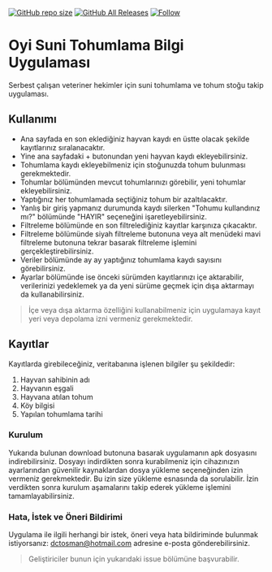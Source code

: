 [![GitHub repo size](https://img.shields.io/github/repo-size/doctorosman/sunitohumlama)](https://github.com/doctorosman)
[![GitHub All Releases](https://img.shields.io/github/downloads/doctorosman/begsan/total)](https://github.com/doctorosman/sunitohumlama/releases/download/v2.2/app-release.apk)
[![Follow](https://img.shields.io/badge/dctosman-follow-blueviolet?style=flat)](https://instagram.com/dctosman)
# Oyi Suni Tohumlama Bilgi Uygulaması
Serbest çalışan veteriner hekimler için suni tohumlama ve tohum stoğu takip uygulaması.

## Kullanımı
- Ana sayfada en son eklediğiniz hayvan kaydı en üstte olacak şekilde kayıtlarınız sıralanacaktır.
- Yine ana sayfadaki + butonundan yeni hayvan kaydı ekleyebilirsiniz.
- Tohumlama kaydı ekleyebilmeniz için stoğunuzda tohum bulunması gerekmektedir.
- Tohumlar bölümünden mevcut tohumlarınızı görebilir, yeni tohumlar ekleyebilirsiniz.
- Yaptığınız her tohumlamada seçtiğiniz tohum bir azaltılacaktır.
- Yanlış bir giriş yapmanız durumunda kaydı silerken "Tohumu kullandınız mı?" bölümünde "HAYIR" seçeneğini işaretleyebilirsiniz.
- Filtreleme bölümünde en son filtrelediğiniz kayıtlar karşınıza çıkacaktır.
- Filtreleme bölümünde siyah filtreleme butonuna veya alt menüdeki mavi filtreleme butonuna tekrar basarak filtreleme işlemini gerçekleştirebilirsiniz.
- Veriler bölümünde ay ay yaptığınız tohumlama kaydı sayısını görebilirsiniz.
- Ayarlar bölümünde ise önceki sürümden kayıtlarınızı içe aktarabilir, verilerinizi yedeklemek ya da yeni sürüme geçmek için dışa aktarmayı da kullanabilirsiniz.

> İçe veya dışa aktarma özelliğini kullanabilmeniz için uygulamaya kayıt yeri veya depolama izni vermeniz gerekmektedir.

## Kayıtlar
Kayıtlarda girebileceğiniz, veritabanına işlenen bilgiler şu şekildedir:
1. Hayvan sahibinin adı
2. Hayvanın eşgali
3. Hayvana atılan tohum
4. Köy bilgisi
5. Yapılan tohumlama tarihi

### Kurulum
Yukarıda bulunan download butonuna basarak uygulamanın apk dosyasını indirebilirsiniz. Dosyayı indirdikten sonra kurabilmeniz için cihazınızın ayarlarından güvenilir kaynaklardan dosya yükleme seçeneğinden izin vermeniz gerekmektedir. Bu izin size yükleme esnasında da sorulabilir. İzin verdikten sonra kurulum aşamalarını takip ederek yükleme işlemini tamamlayabilirsiniz.

### Hata, İstek ve Öneri Bildirimi
Uygulama ile ilgili herhangi bir istek, öneri veya hata bildiriminde bulunmak istiyorsanız: dctosman@hotmail.com adresine e-posta gönderebilirsiniz.
> Geliştiriciler bunun için yukarıdaki issue bölümüne başvurabilir.
